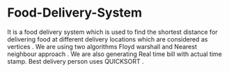 # Food-Delivery-System
It is a food delivery system which is used to find the shortest distance for delivering food at different delivery locations which are considered as vertices . We are using two algorithms Floyd warshall and Nearest neighbour approach . We are also generating Real time bill with actual time stamp. Best delivery person uses QUICKSORT .  
